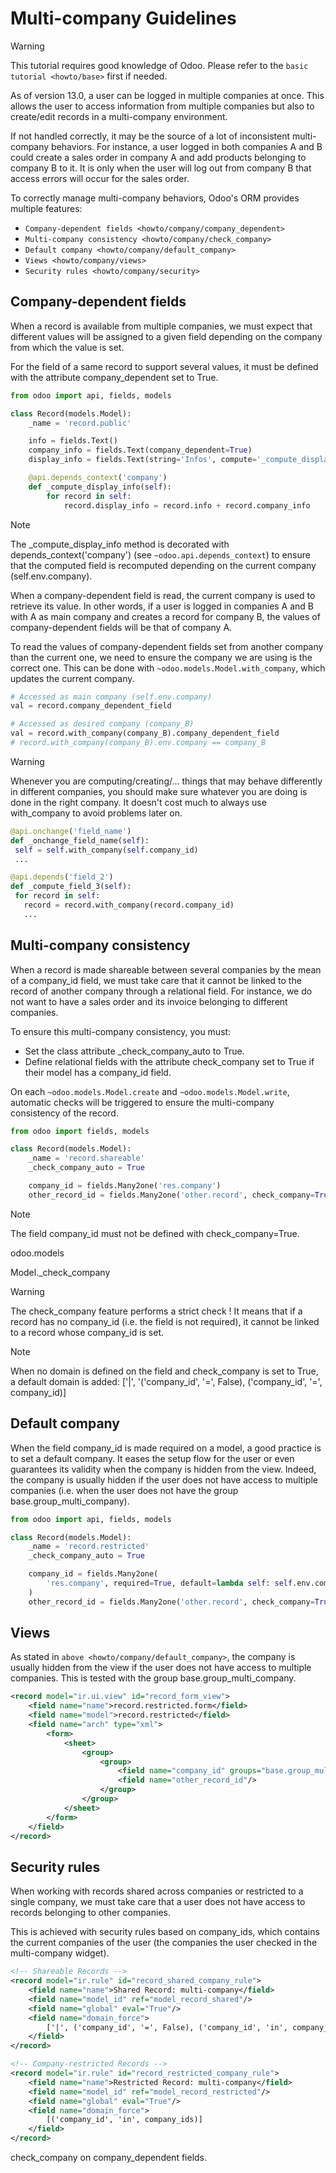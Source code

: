 # Multi-company Guidelines

<div class="warning">

<div class="title">

Warning

</div>

This tutorial requires good knowledge of Odoo. Please refer to the
`basic tutorial <howto/base>` first if needed.

</div>

As of version 13.0, a user can be logged in multiple companies at once.
This allows the user to access information from multiple companies but
also to create/edit records in a multi-company environment.

If not handled correctly, it may be the source of a lot of inconsistent
multi-company behaviors. For instance, a user logged in both companies A
and B could create a sales order in company A and add products belonging
to company B to it. It is only when the user will log out from company B
that access errors will occur for the sales order.

To correctly manage multi-company behaviors, Odoo's ORM provides
multiple features:

  - `Company-dependent fields <howto/company/company_dependent>`
  - `Multi-company consistency <howto/company/check_company>`
  - `Default company <howto/company/default_company>`
  - `Views <howto/company/views>`
  - `Security rules <howto/company/security>`

## Company-dependent fields

When a record is available from multiple companies, we must expect that
different values will be assigned to a given field depending on the
company from which the value is set.

For the field of a same record to support several values, it must be
defined with the attribute
<span class="title-ref">company\_dependent</span> set to
<span class="title-ref">True</span>.

``` python
from odoo import api, fields, models

class Record(models.Model):
    _name = 'record.public'

    info = fields.Text()
    company_info = fields.Text(company_dependent=True)
    display_info = fields.Text(string='Infos', compute='_compute_display_info')

    @api.depends_context('company')
    def _compute_display_info(self):
        for record in self:
            record.display_info = record.info + record.company_info
```

<div class="note">

<div class="title">

Note

</div>

The <span class="title-ref">\_compute\_display\_info</span> method is
decorated with
<span class="title-ref">depends\_context('company')</span> (see
`~odoo.api.depends_context`) to ensure that the computed field is
recomputed depending on the current company
(<span class="title-ref">self.env.company</span>).

</div>

When a company-dependent field is read, the current company is used to
retrieve its value. In other words, if a user is logged in companies A
and B with A as main company and creates a record for company B, the
values of company-dependent fields will be that of company A.

To read the values of company-dependent fields set from another company
than the current one, we need to ensure the company we are using is the
correct one. This can be done with `~odoo.models.Model.with_company`,
which updates the current company.

``` python
# Accessed as main company (self.env.company)
val = record.company_dependent_field

# Accessed as desired company (company_B)
val = record.with_company(company_B).company_dependent_field
# record.with_company(company_B).env.company == company_B
```

<div class="warning">

<div class="title">

Warning

</div>

Whenever you are computing/creating/... things that may behave
differently in different companies, you should make sure whatever you
are doing is done in the right company. It doesn't cost much to always
use <span class="title-ref">with\_company</span> to avoid problems later
on.

``` python
@api.onchange('field_name')
def _onchange_field_name(self):
 self = self.with_company(self.company_id)
 ...

@api.depends('field_2')
def _compute_field_3(self):
 for record in self:
   record = record.with_company(record.company_id)
   ...
```

</div>

## Multi-company consistency

When a record is made shareable between several companies by the mean of
a <span class="title-ref">company\_id</span> field, we must take care
that it cannot be linked to the record of another company through a
relational field. For instance, we do not want to have a sales order and
its invoice belonging to different companies.

To ensure this multi-company consistency, you must:

  - Set the class attribute
    <span class="title-ref">\_check\_company\_auto</span> to
    <span class="title-ref">True</span>.
  - Define relational fields with the attribute
    <span class="title-ref">check\_company</span> set to
    <span class="title-ref">True</span> if their model has a
    <span class="title-ref">company\_id</span> field.

On each `~odoo.models.Model.create` and `~odoo.models.Model.write`,
automatic checks will be triggered to ensure the multi-company
consistency of the record.

``` python
from odoo import fields, models

class Record(models.Model):
    _name = 'record.shareable'
    _check_company_auto = True

    company_id = fields.Many2one('res.company')
    other_record_id = fields.Many2one('other.record', check_company=True)
```

<div class="note">

<div class="title">

Note

</div>

The field <span class="title-ref">company\_id</span> must not be defined
with <span class="title-ref">check\_company=True</span>.

</div>

<div class="currentmodule">

odoo.models

</div>

<div class="automethod">

Model.\_check\_company

</div>

<div class="warning">

<div class="title">

Warning

</div>

The <span class="title-ref">check\_company</span> feature performs a
strict check \! It means that if a record has no
<span class="title-ref">company\_id</span> (i.e. the field is not
required), it cannot be linked to a record whose
<span class="title-ref">company\_id</span> is set.

</div>

<div class="note">

<div class="title">

Note

</div>

When no domain is defined on the field and
<span class="title-ref">check\_company</span> is set to
<span class="title-ref">True</span>, a default domain is added:
<span class="title-ref">\['|', '('company\_id', '=', False),
('company\_id', '=', company\_id)\]</span>

</div>

## Default company

When the field <span class="title-ref">company\_id</span> is made
required on a model, a good practice is to set a default company. It
eases the setup flow for the user or even guarantees its validity when
the company is hidden from the view. Indeed, the company is usually
hidden if the user does not have access to multiple companies (i.e. when
the user does not have the group
<span class="title-ref">base.group\_multi\_company</span>).

``` python
from odoo import api, fields, models

class Record(models.Model):
    _name = 'record.restricted'
    _check_company_auto = True

    company_id = fields.Many2one(
        'res.company', required=True, default=lambda self: self.env.company
    )
    other_record_id = fields.Many2one('other.record', check_company=True)
```

## Views

As stated in `above <howto/company/default_company>`, the company is
usually hidden from the view if the user does not have access to
multiple companies. This is tested with the group
<span class="title-ref">base.group\_multi\_company</span>.

``` xml
<record model="ir.ui.view" id="record_form_view">
    <field name="name">record.restricted.form</field>
    <field name="model">record.restricted</field>
    <field name="arch" type="xml">
        <form>
            <sheet>
                <group>
                    <group>
                        <field name="company_id" groups="base.group_multi_company"/>
                        <field name="other_record_id"/>
                    </group>
                </group>
            </sheet>
        </form>
    </field>
</record>
```

## Security rules

When working with records shared across companies or restricted to a
single company, we must take care that a user does not have access to
records belonging to other companies.

This is achieved with security rules based on
<span class="title-ref">company\_ids</span>, which contains the current
companies of the user (the companies the user checked in the
multi-company widget).

``` xml
<!-- Shareable Records -->
<record model="ir.rule" id="record_shared_company_rule">
    <field name="name">Shared Record: multi-company</field>
    <field name="model_id" ref="model_record_shared"/>
    <field name="global" eval="True"/>
    <field name="domain_force">
        ['|', ('company_id', '=', False), ('company_id', 'in', company_ids)]
    </field>
</record>
```

``` xml
<!-- Company-restricted Records -->
<record model="ir.rule" id="record_restricted_company_rule">
    <field name="name">Restricted Record: multi-company</field>
    <field name="model_id" ref="model_record_restricted"/>
    <field name="global" eval="True"/>
    <field name="domain_force">
        [('company_id', 'in', company_ids)]
    </field>
</record>
```

<div class="todo">

check\_company on company\_dependent fields.

</div>
